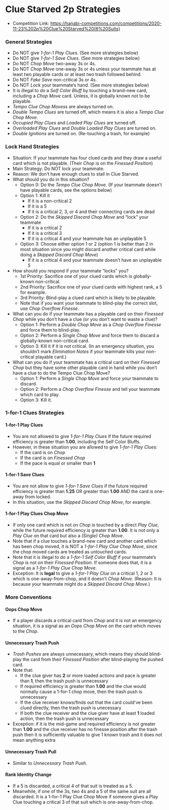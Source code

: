 # Clue Starved 2p Strategies

* Competition Link: https://hanabi-competitions.com/competitions/2020-11-23%202p%20Clue%20Starved%20(6%20Suits)

### General Strategies

* Do NOT give *1-for-1 Play Clues*. (See more strategies below)
* Do NOT give *1-for-1 Save Clues*. (See more strategies below)
* Do NOT *Chop Move* two-away 3s or 4s.
* Do NOT *Chop Move* one-away 3s or 4s unless your teammate has at least two playable cards or at least two trash followed behind.
* Do NOT *Fake Save* non-critical 3s or 4s.
* Do NOT *Lock* your teammate’s hand. (See more strategies below)
* It is illegal to do a *Self Color Bluff* by touching a brand-new card, including a *Chop Move* card. Unless, it is globally known not to be playable.
* *Tempo Clue Chop Movess* are always turned on.
* *Double Tempo Clues* are turned off, which means it is also a *Tempo Clue Chop Move*.
* *Occupied Play Clues* and *Loaded Play Clues* are turned off.
* *Overloaded Play Clues* and *Double Loaded Play Clues* are turned on.
* *Double Ignitions* are turned on. (Re-touching a trash, for example)

### Lock Hand Strategies

* Situation: If your teammate has four clued cards and they draw a useful card which is not playable. (Their *Chop* is on the *Finessed Position*)
* Main Strategy: Do NOT lock your teammate.
* Reason: We don’t have enough clues to stall in Clue Starved.
* What should you do in this situation?
  * Option 0: Do the *Tempo Clue Chop Move*.
(If your teammate doesn’t have playable cards, see the options below)
  * Option 1: Kill it
    * If it is a non-critical 2
    * If it is a 5
    * If it is a critical 2, 3, or 4 and their connecting cards are dead
  * Option 2: Do the *Skipped Discard Chop Move* and “lock” your teammate
    * If it is a critical 2
    * If it is a critical 3
    * If it is a critical 4 and your teammate has an unplayable 5
  * Option 3: Choose either option 1 or 2
(option 1 is better than 2 in most situation since you might discard another critical card while doing a *Skipped Discard Chop Move*)
    * If it is a critical 4 and your teammate doesn’t have an unplayable 5
* How should you respond if your teammate “locks” you?
  * 1st Priority: Sacrifice one of your clued cards which is globally-known non-critical.
  * 2nd Priority: Sacrifice one of your clued cards with highest rank, a 5 for example.
  * 3rd Priority: Blind-play a clued card which is likely to be playable.
  * Note that if you want your teammate to blind-play the correct slot, use *Chop Overflow Finesse*.
* What can you do if your teammate has a playable card on their *Finessed Chop* while you don’t have a clue (or you don’t want to waste a clue)?
  * Option 1: Perform a *Double Chop Move* as a *Chop Overflow Finesse* and force them to blind-play.
  * Option 2: Perform a *Single Chop Move* and force them to discard a globally-known non-critical card.
  * Option 3: Kill it if it is not critical. (In an emergency situation, you shouldn’t mark *Elimination Notes* if your teammate kills your non-critical playable card.)
* What can you do if your teammate has a critical card on their *Finessed Chop* but they have some other playable card in hand while you don’t have a clue to do the Tempo Clue Chop Move?
  * Option 1: Perform a *Single Chop Move* and force your teammate to discard.
  * Option 2: Perform a *Chop Overflow Finesse* and tell your teammate which card to play.
  * Option 3: Kill it.

### 1-for-1 Clues Strategies

#### 1-for-1 Play Clues
* You are not allowed to give *1-for-1 Play Clues* if the future required efficiency is greater than **1.00**, including the Self Color Bluffs.
* However, in these situation you are allowed to give *1-for-1 Play Clues*:
  * If the card is on *Chop*
  * If the card is on *Finessed Chop*
  * If the pace is equal or smaller than **1**

#### 1-for-1 Save Clues
* You are not allow to give *1-for-1 Save Clues* if the future required efficiency is greater than **1.25** OR greater than **1.00** AND the card is one-away from locked.
* In this situation, use the *Skipped Discard Chop Move*, for example.

#### 1-for-1 Play Clues Chop Move
* If only one card which is not on *Chop* is touched by a direct *Play Clue*, while the future required efficiency is greater than **1.00**. It is not only a *Play Clue* on that card but also a *(Single) Chop Move*.
* Note that if a clue touches a brand-new card and another card which has been chop moved, it is NOT a *1-for-1 Play Clue Chop Move*, since the chop moved cards are treated as untouched cards.
* Note that it is illegal to do a *1-for-1 Self Color Bluff* if your teammate’s *Chop* is not on their *Finessed Position*. If someone does that, it is a signal as a *1-for-1 Play Clue Chop Move*.
* Exception: It is **legal** to give a *1-for-1 Play Clue* on a critical 1, 2 or 3 which is one-away-from-chop, and it doesn’t *Chop Move*.
(Reason: It is because your teammate might do a *Skipped Discard Chop Move*.)

### More Conventions

#### Oops Chop Move
* If a player discards a critical card from *Chop* and it is not an emergency situation, it is a signal as an *Oops Chop Move* on the card which moves to the *Chop*.

#### Unnecessary Trash Push
* *Trash Pushes* are always unnecessary, which means they should blind-play the card from their *Finessed Position* after blind-playing the pushed card.
* Note that:
  * If the clue giver has **2** or more loaded actions and pace is greater than **1**, then the trash push is unnecessary
  * If required efficiency is greater than **1.00** and the clue would normally cause a 1-for-1 chop move, then the trash push is unnecessary
  * If the clue receiver knows/finds out that the card could've been clued directly, then the trash push is unecessary
  * If both the clue receiver and the clue giver have at least **1** loaded action, then the trash push is unnecessary
* Exception: if it is the mid-game and required efficiency is not greater than **1.00** and the clue receiver has no finesse position after the trash push then it is sufficiently valuable to give 1 known trash and it does not mean anything extra

#### Unnecessary Trash Pull
* Similar to *Unnecessary Trash Push*.

#### Rank Identity Change
* If a 5 is discarded, a critical 4 of that suit is treated as a 5.
* Meanwhile, if one of the 3s, two 4s and a 5 of the same suit are all discarded. It is a 1-for-1 Play Clue Chop Move if someone gives a Play Clue touching a critical 3 of that suit which is one-away-from-chop.
